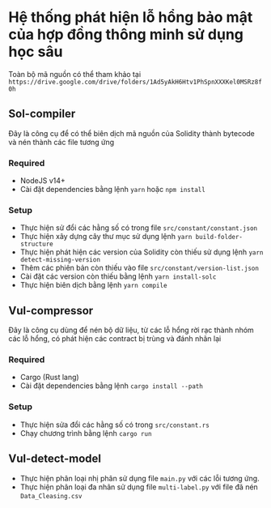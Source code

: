 # Hệ thống phát hiện lỗ hổng bảo mật của hợp đồng thông minh sử dụng học sâu

Toàn bộ mã nguồn có thể tham khảo tại `https://drive.google.com/drive/folders/1Ad5yAkH6Htv1PhSpnXXXKel0MSRz8f0h`

## Sol-compiler

Đây là công cụ để có thể biên dịch mã nguồn của Solidity thành bytecode và nén thành các file tương ứng

### Required

- NodeJS v14+
- Cài đặt dependencies bằng lệnh `yarn` hoặc `npm install`

### Setup

- Thực hiện sử đổi các hằng số có trong file `src/constant/constant.json`
- Thực hiện xây dựng cây thư mục sử dụng lệnh `yarn build-folder-structure`
- Thực hiện phát hiện các version của Solidity còn thiếu sử dụng lệnh `yarn detect-missing-version`
- Thêm các phiên bản còn thiếu vào file `src/constant/version-list.json`
- Cài đặt các version còn thiếu bằng lệnh `yarn install-solc`
- Thực hiện biên dịch bằng lệnh `yarn compile`

## Vul-compressor

Đây là công cụ dùng để nén bộ dữ liệu, từ các lỗ hổng rời rạc thành nhóm các lỗ hổng, có phát hiện các contract bị trùng và đánh nhãn lại

### Required

- Cargo (Rust lang)
- Cài đặt dependencies bằng lệnh `cargo install --path`

### Setup

- Thực hiện sửa đổi các hằng số có trong `src/constant.rs`
- Chạy chương trình bằng lệnh `cargo run`

## Vul-detect-model

- Thực hiện phân loại nhị phân sử dụng file `main.py` với các lỗi tương ứng.
- Thực hiện phân loại đa nhãn sử dụng file `multi-label.py` với file đã nén `Data_Cleasing.csv`
